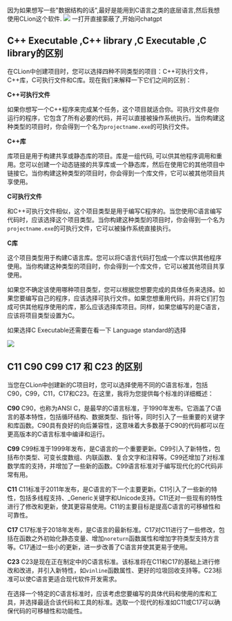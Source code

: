 因为如果想写一些"数据结构的话",最好是能用到C语言之类的底层语言,然后我想使用CLion这个软件.
![](b6be7ed390ee155dd42af2ebab988878_MD5.png)
一打开直接蒙蔽了,开始问chatgpt
## C++ Executable ,C++ library ,C Executable ,C library的区别

在CLion中创建项目时，您可以选择四种不同类型的项目：C++可执行文件，C++库，C可执行文件和C库。现在我们来解释一下它们之间的区别：

**C++可执行文件**

如果你想写一个C++程序来完成某个任务，这个项目就适合你。可执行文件是你运行的程序，它包含了所有必要的代码，并可以直接被操作系统执行。当你构建这种类型的项目时，你会得到一个名为`projectname.exe`的可执行文件。

**C++库**

库项目是用于构建共享或静态库的项目。库是一组代码, 可以供其他程序调用和重用。您可以创建一个动态链接的共享库或一个静态库，然后在使用它的其他项目中链接它。当你构建这种类型的项目时，你会得到一个库文件，它可以被其他项目共享使用。

**C可执行文件**

和C++可执行文件相似，这个项目类型是用于编写C程序的。当您使用C语言编写代码时，应该选择这个项目类型。当你构建这种类型的项目时，你会得到一个名为`projectname.exe`的可执行文件，它可以被操作系统直接执行。

**C库**

这个项目类型用于构建C语言库。您可以将C语言代码打包成一个库以供其他程序使用。当你构建这种类型的项目时，你会得到一个库文件，它可以被其他项目共享使用。

如果您不确定该使用哪种项目类型，您可以根据您想要完成的具体任务来选择。如果您要编写自己的程序，应该选择可执行文件。如果您想重用代码，并将它们打包成可供其他程序使用的库，那么应该选择库项目。同样，如果您编写的是C语言，应该将项目类型设置为C。


如果选择C Executable还需要在看一下 Language standard的选择

![](7101aa72fd40fec340afcc45332b46f4_MD5.png)

## C11 C90 C99 C17 和 C23 的区别
当您在CLion中创建新的C项目时，您可以选择使用不同的C语言标准，包括C90，C99，C11，C17和C23。在这里，我将为您提供每个标准的详细概述：

**C90** C90，也称为ANSI C，是最早的C语言标准，于1990年发布。它涵盖了C语言的基本特性，包括循环结构、数据类型、指针等，同时引入了一些重要的关键字和库函数。C90具有良好的向后兼容性，这意味着大多数基于C90的代码都可以在更高版本的C语言标准中编译和运行。

**C99** C99标准于1999年发布，是C语言的一个重要更新。C99引入了新特性，包括布尔类型、可变长度数组、内联函数、复合文字和注释等。C99还增加了对标准数学库的支持，并增加了一些新的函数。C99语言标准对于编写现代化的C代码非常有用。

**C11** C11标准于2011年发布，是C语言的下一个主要更新。C11引入了一些新的特性，包括多线程支持、_Generic关键字和Unicode支持。C11还对一些现有的特性进行了修改和更新，使其更容易使用。C11的主要目标是提高C语言的可移植性和可靠性。

**C17** C17标准于2018年发布，是C语言的最新标准。C17对C11进行了一些修改，包括在函数之外初始化静态变量、增加`noreturn`函数属性和增加字符类型支持方言等。C17通过一些小的更新，进一步改善了C语言并使其更易于使用。

**C23** C23是现在正在制定中的C语言标准。该标准将在C11和C17的基础上进行修改和改进，并引入新特性，如`vinline`函数属性、更好的垃圾回收支持等。C23标准可以使C语言更适合现代软件开发需求。

在选择一个特定的C语言标准时，应该考虑您要编写的具体代码和使用的库和工具，并选择最适合该代码和工具的标准。选取一个现代的标准如C11或C17可以确保代码的可移植性和功能性。